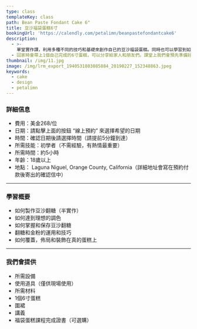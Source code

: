 ```yaml
---
type: class
templateKey: class
path: Bean Paste Fondant Cake 6"
title: 豆沙福袋蛋糕6寸
bookingUrl: 'https://calendly.com/petalimn/beanpastefondantcake6'
description:
  - >-
    單堂實作課，利用多種不同的技巧和基礎來創作自已的豆沙福袋蛋糕。同時也可以學習到如何用豆沙為食材來製作具有延展性的豆沙翻糖，以及如何完整地裝飾在蛋糕上。不僅吃起來較市售翻糖可口，在健康上也升級。
  - 回家時會帶上1個自己完成的6寸蛋糕，可以分享給家人和朋友們。課堂上我們會預先準備好蛋糕體，這樣同學們可以專注在裝飾蛋糕。
thumbnail: /img/11.jpg
image: /img/lrm_export_1940531803085884_20190227_152348863.jpeg
keywords:
  - cake
  - design
  - petalimn
---
```

### 詳細信息

* 費用：美金268/位
* 日期：請點擊上面的按鈕 “線上預約” 來選擇希望的日期
* 時間：確認日期後請選擇時間（請提前5分鐘到達）
* 所需技能：初學者（不需經驗，有熱情最重要）
* 所需時間：約5小時
* 年齡：18歲以上
* 地點： Laguna Niguel, Orange County, California（詳細地址會寫在預約付款後寄出的確認信中）

- - -

### 學習概要

* 如何製作豆沙翻糖（半實作）
* 如何達到理想的調色
* 如何掌握和保存豆沙翻糖
* 翻糖和金粉的運用和技巧
* 如何覆蓋，佈局和裝飾在真的蛋糕上

- - -

### 我們會提供

* 所需設備
* 使用道具（僅供現場使用）
* 所需材料
* 1個6寸蛋糕
* 圍裙
* 講義
* 福袋蛋糕課程完成證書（可選購）

